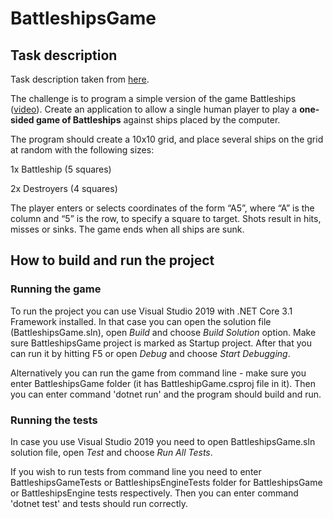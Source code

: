 # BattleshipsGame

## Task description

Task description taken from <a href = "https://medium.com/guestline-labs/hints-for-our-interview-process-and-code-test-ae647325f400">here</a>.

The challenge is to program a simple version of the game Battleships (<a href = "https://www.youtube.com/watch?v=q0qpQ8doUp8">video</a>). 
Create an application to allow a single human player to play a <b>one-sided game of Battleships</b> against ships placed by the computer.

The program should create a 10x10 grid, and place several ships on the grid at random with the following sizes:

1x Battleship (5 squares)

2x Destroyers (4 squares)

The player enters or selects coordinates of the form “A5”, where “A” is the column and “5” is the row, to specify a square to target. 
Shots result in hits, misses or sinks. The game ends when all ships are sunk.

## How to build and run the project

### Running the game

To run the project you can use Visual Studio 2019 with .NET Core 3.1 Framework installed.
In that case you can open the solution file (BattleshipsGame.sln), open <i>Build</i> and choose <i>Build Solution</i> option.
Make sure BattleshipsGame project is marked as Startup project.
After that you can run it by hitting F5 or open <i>Debug</i> and choose <i>Start Debugging</i>.

Alternatively you can run the game from command line - make sure you enter BattleshipsGame folder (it has BattleshipGame.csproj file in it).
Then you can enter command 'dotnet run' and the program should build and run.

### Running the tests

In case you use Visual Studio 2019 you need to open BattleshipsGame.sln solution file, open <i>Test</i> and choose <i>Run All Tests</i>.

If you wish to run tests from command line you need to enter BattleshipsGameTests or BattleshipsEngineTests folder for
BattleshipsGame or BattleshipsEngine tests respectively. Then you can enter command 'dotnet test' and tests should run correctly.